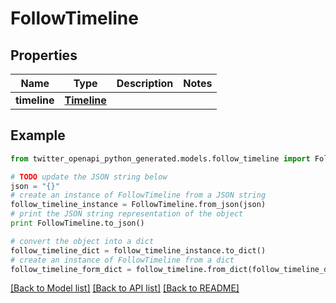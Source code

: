 # FollowTimeline


## Properties

Name | Type | Description | Notes
------------ | ------------- | ------------- | -------------
**timeline** | [**Timeline**](Timeline.md) |  | 

## Example

```python
from twitter_openapi_python_generated.models.follow_timeline import FollowTimeline

# TODO update the JSON string below
json = "{}"
# create an instance of FollowTimeline from a JSON string
follow_timeline_instance = FollowTimeline.from_json(json)
# print the JSON string representation of the object
print FollowTimeline.to_json()

# convert the object into a dict
follow_timeline_dict = follow_timeline_instance.to_dict()
# create an instance of FollowTimeline from a dict
follow_timeline_form_dict = follow_timeline.from_dict(follow_timeline_dict)
```
[[Back to Model list]](../README.md#documentation-for-models) [[Back to API list]](../README.md#documentation-for-api-endpoints) [[Back to README]](../README.md)


